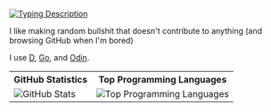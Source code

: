 [![Typing Description](https://readme-typing-svg.herokuapp.com?color=%23F70000&lines=cool+bro;but+who+are+you;seriously;i+like+to+make+random+apps;thats+about+it)]()

I like making random bullshit that doesn't contribute to anything (and browsing GitHub when I'm bored)

I use [D](https://dlang.org), [Go](https://go.dev), and [Odin](https://odin-lang.org).
<table>
  <tr>
    <th>GitHub Statistics</th>
    <th>Top Programming Languages</th>
  </tr>
  <tr>
    <td><image src="https://github-readme-stats.vercel.app/api?username=csharpdf&show_icons=true&theme=tokyonight" alt="GitHub Stats"</td>
    <td><image src="https://github-readme-stats.vercel.app/api/top-langs/?username=csharpdf&theme=tokyonight&layout=compact&langs_count=10&exclude_repo=csharpdf.github.io" alt="Top Programming Languages"</td>
  </tr>
</table>
